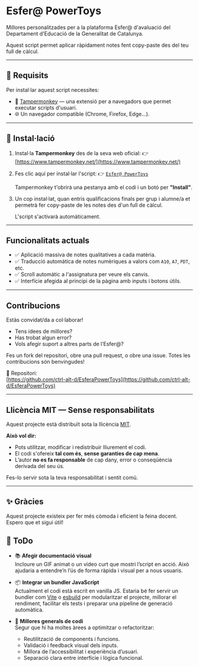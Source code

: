 # Esfer@ PowerToys

Millores personalitzades per a la plataforma Esfer@ d'avaluació del Departament d'Educació de la Generalitat de Catalunya.

Aquest script permet aplicar ràpidament notes fent copy-paste des del teu full de càlcul.

---

## 🔧 Requisits

Per instal·lar aquest script necessites:

- 🔌 [Tampermonkey](https://www.tampermonkey.net/) — una extensió per a navegadors que permet executar scripts d'usuari.
- 🌐 Un navegador compatible (Chrome, Firefox, Edge...).

---

## 🚀 Instal·lació

1. Instal·la **Tampermonkey** des de la seva web oficial:
   👉 [https://www.tampermonkey.net/](https://www.tampermonkey.net/)

2. Fes clic aquí per instal·lar l'script:
   👉 [`Esfer@ PowerToys`](https://raw.githubusercontent.com/ctrl-alt-d/EsferaPowerToys/refs/heads/main/dist/script.user.js)

   Tampermonkey t'obrirà una pestanya amb el codi i un botó per **"Install"**.

3. Un cop instal·lat, quan entris qualificacions finals per grup i alumne/a et permetrà fer copy-paste de les notes des d'un full de càlcul.

   L'script s'activarà automàticament.

---

## Funcionalitats actuals

- ✅ Aplicació massiva de notes qualitatives a cada matèria.
- ✅ Traducció automàtica de notes numèriques a valors com `A10`, `A7`, `PDT`, etc.
- ✅ Scroll automàtic a l'assignatura per veure els canvis.
- ✅ Interfície afegida al principi de la pàgina amb inputs i botons útils.

---

## Contribucions

Estàs convidat/da a col·laborar!

- Tens idees de millores?
- Has trobat algun error?
- Vols afegir suport a altres parts de l’Esfer@?

Fes un fork del repositori, obre una pull request, o obre una issue. Totes les contribucions són benvingudes!

📌 Repositori:  
[https://github.com/ctrl-alt-d/EsferaPowerToys](https://github.com/ctrl-alt-d/EsferaPowerToys)

---

## Llicència MIT — Sense responsabilitats

Aquest projecte està distribuït sota la llicència [MIT](./LICENSE).

**Això vol dir:**

- Pots utilitzar, modificar i redistribuir lliurement el codi.
- El codi s'ofereix **tal com és**, **sense garanties de cap mena**.
- L’autor **no es fa responsable** de cap dany, error o conseqüència derivada del seu ús.

Fes-lo servir sota la teva responsabilitat i sentit comú.

---

## ✨ Gràcies

Aquest projecte existeix per fer més còmoda i eficient la feina docent.  
Espero que et sigui útil!

## 📝 ToDo

- 📚 **Afegir documentació visual**  
  Incloure un GIF animat o un vídeo curt que mostri l’script en acció. Això ajudaria a entendre’n l’ús de forma ràpida i visual per a nous usuaris.

- 📦 **Integrar un bundler JavaScript**  
  Actualment el codi està escrit en vanilla JS. Estaria bé fer servir un bundler com [Vite](https://vitejs.dev/) o [esbuild](https://esbuild.dev/) per modularitzar el projecte, millorar el rendiment, facilitar els tests i preparar una pipeline de generació automàtica.

- 🧹 **Millores generals de codi**  
  Segur que hi ha moltes àrees a optimitzar o refactoritzar:
  - Reutilització de components i funcions.
  - Validació i feedback visual dels inputs.
  - Millora de l’accessibilitat i experiència d’usuari.
  - Separació clara entre interfície i lògica funcional.
